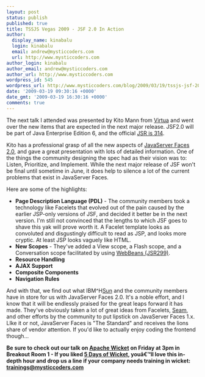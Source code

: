 ```yaml
---
layout: post
status: publish
published: true
title: TSSJS Vegas 2009 - JSF 2.0 In Action
author:
  display_name: kinabalu
  login: kinabalu
  email: andrew@mysticcoders.com
  url: http://www.mysticcoders.com
author_login: kinabalu
author_email: andrew@mysticcoders.com
author_url: http://www.mysticcoders.com
wordpress_id: 545
wordpress_url: http://www.mysticcoders.com/blog/2009/03/19/tssjs-jsf-20-in-action/
date: '2009-03-19 09:30:16 +0000'
date_gmt: '2009-03-19 16:30:16 +0000'
comments: true
---
```

The next talk I attended was presented by Kito Mann from <a href="http://www.virtua.com/" title="Virtua, Inc." target="_blank">Virtua</a> and went over the new items that are expected in the next major release. JSF2.0 will be part of Java Enterprise Edition 6, and the official <a href="http://jcp.org/aboutJava/communityprocess/edr/jsr314/" title="JSR314" target="_blank">JSR is 314</a>.

Kito has a professional grasp of all the new aspects of <a href="http://jcp.org/en/jsr/detail?id=314" title="JavaServer Faces 2.0" target="_blank">JavaServer Faces 2.0</a>, and gave a great presentation with lots of detailed information. One of the things the community designing the spec had as their vision was to: Listen, Prioritize, and Implement. While the next major release of JSF won't be final until sometime in June, it does help to silence a lot of the current problems that exist in JavaServer Faces.

Here are some of the highlights:

<ul>
<li><strong>Page Description Language (PDL)</strong> - The community members took a technology like Facelets that evolved out of the pain caused by the earlier JSP-only versions of JSF, and decided it better be in the next version. I'm still not convinced that the lengths to which JSF goes to shave this yak will prove worth it. A Facelet template looks as convoluted and disgustingly difficult to read as JSP, and looks more cryptic. At least JSP looks vaguely like HTML.</li>
<li><strong>New Scopes</strong> - They've added a View scope, a Flash scope, and a Conversation scope facilitated by using <a href="http://jcp.org/en/jsr/detail?id=299" title="JSR299 - WebBeans" target="_blank">WebBeans (JSR299)</a>.</li>
<li><strong>Resource Handling</strong></li>
<li><strong>AJAX Support</strong></li>
<li><strong>Composite Components</strong></li>
<li><strong>Navigation Rules</strong></li>
</ul>
And with that, we find out what IBM^H<a href="http://www.sun.com/" title="Sun Microsystems" target="_blank">Sun</a> and the community members have in store for us with JavaServer Faces 2.0. It's a noble effort, and I know that it will be endlessly praised for the great leaps forward it has made. They've obviously taken a lot of great ideas from Facelets, <a href="http://www.jboss.com/products/seam/" title="Seam" target="_blank">Seam</a>, and other efforts by the community to put lipstick on JavaServer Faces 1.x. LIke it or not, JavaServer Faces is "The Standard" and receives the lions share of vendor attention. If you'd like to actually enjoy coding the frontend though...

<strong>Be sure to check out our talk on <a href="http://wicket.apache.org/" title="Apache Wicket" target="_blank">Apache Wicket</a> on Friday at 3pm in Breakout Room 1 - If you liked <a href="http://www.mysticcoders.com/blog/2009/03/09/5-days-of-wicket/" title="5 Days of Wicket" target="_top">5 Days of Wicket</a>, youâ€™ll love this in-depth hour and drop us a line if your company needs training in wicket: <a href="mailto:trainings@mysticcoders.com">trainings@mysticcoders.com</a></strong>

